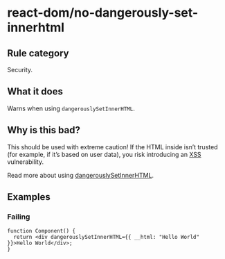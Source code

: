 # react-dom/no-dangerously-set-innerhtml

## Rule category

Security.

## What it does

Warns when using `dangerouslySetInnerHTML`.

## Why is this bad?

This should be used with extreme caution! If the HTML inside isn’t trusted (for example, if it’s based on user data), you risk introducing an [XSS](https://en.wikipedia.org/wiki/Cross-site_scripting) vulnerability.

Read more about using [dangerouslySetInnerHTML](https://react.dev/reference/react-dom/components/common#dangerously-setting-the-inner-html).

## Examples

### Failing

```tsx
function Component() {
  return <div dangerouslySetInnerHTML={{ __html: "Hello World" }}>Hello World</div>;
}
```
